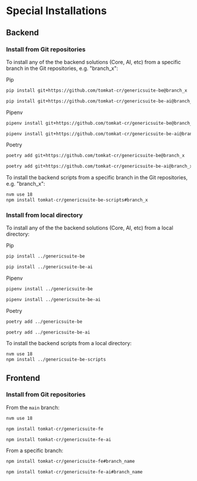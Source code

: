 # Special Installations

## Backend

### Install from Git repositories

To install any of the the backend solutions (Core, AI, etc) from a specific branch in the Git repositories, e.g. "branch_x":

Pip
```bash
pip install git+https://github.com/tomkat-cr/genericsuite-be@branch_x
```
```bash
pip install git+https://github.com/tomkat-cr/genericsuite-be-ai@branch_x
```

Pipenv
```bash
pipenv install git+https://github.com/tomkat-cr/genericsuite-be@branch_x
```
```bash
pipenv install git+https://github.com/tomkat-cr/genericsuite-be-ai@branch_x
```

Poetry
```bash
poetry add git+https://github.com/tomkat-cr/genericsuite-be@branch_x
```
```bash
poetry add git+https://github.com/tomkat-cr/genericsuite-be-ai@branch_x
```

To install the backend scripts from a specific branch in the Git repositories, e.g. "branch_x":

```bash
nvm use 18
npm install tomkat-cr/genericsuite-be-scripts#branch_x
```

### Install from local directory

To install any of the the backend solutions (Core, AI, etc) from a local directory:

Pip
```bash
pip install ../genericsuite-be
```
```bash
pip install ../genericsuite-be-ai
```

Pipenv
```bash
pipenv install ../genericsuite-be
```
```bash
pipenv install ../genericsuite-be-ai
```

Poetry
```bash
poetry add ../genericsuite-be
```
```bash
poetry add ../genericsuite-be-ai
```

To install the backend scripts from a local directory:

```bash
nvm use 18
npm install ../genericsuite-be-scripts
```

## Frontend

### Install from Git repositories

From the `main` branch:

```bash
nvm use 18
```
```bash
npm install tomkat-cr/genericsuite-fe
```
```bash
npm install tomkat-cr/genericsuite-fe-ai
```

From a specific branch:

```bash
npm install tomkat-cr/genericsuite-fe#branch_name
```
```bash
npm install tomkat-cr/genericsuite-fe-ai#branch_name
```
